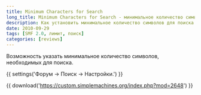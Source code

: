 ```yaml
---
title: Minimum Characters for Search
long_title: Minimum Characters for Search - минимальное количество символов для поиска
description: Как установить минимальное количество символов для поиска на форуме.
date: 2010-09-29
tags: [SMF 2.0, лимит, поиск]
categories: [reviews]
---
```


Возможность указать минимальное количество символов, необходимых для поиска.

<!-- more -->

{{ settings('Форум → Поиск → Настройки.') }}

{{ download('https://custom.simplemachines.org/index.php?mod=2648') }}
